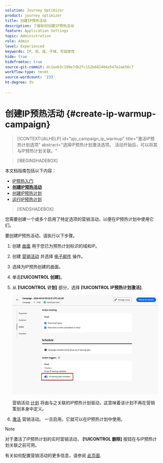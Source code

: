```yaml
---
solution: Journey Optimizer
product: journey optimizer
title: 创建IP预热活动
description: 了解如何创建IP预热活动
feature: Application Settings
topic: Administration
role: Admin
level: Experienced
keywords: IP、池、组、子域、可投放性
hide: true
hidefromtoc: true
source-git-commit: dc1eeb3c199e7db2fc152b682404a547e2ae56c7
workflow-type: tm+mt
source-wordcount: '233'
ht-degree: 3%

---
```


# 创建IP预热活动 {#create-ip-warmup-campaign}

>[!CONTEXTUALHELP]
>id="ajo_campaign_ip_warmup"
>title="激活IP预热计划选项"
>abstract="选择IP预热计划激活选项。 活动开始后，可以将其与IP预热计划关联。"

>[!BEGINSHADEBOX]

本文档指南包括以下内容：

* [IP预热入门](ip-warmup-gs.md)
* **[创建IP预热活动](ip-warmup-campaign.md)**
* [创建IP预热计划](ip-warmup-plan.md)
* [运行IP预热计划](ip-warmup-running.md)

>[!ENDSHADEBOX]

您需要创建一个或多个启用了特定选项的营销活动，以便在IP预热计划中使用它们。

要创建IP预热活动，请执行以下步骤。

1. 创建 [曲面](channel-surfaces.md) 用于您已为预热计划标识的域和IP。<!--how do you identify these or who does it at the customer level?-->

1. 创建 [营销活动](../campaigns/create-campaign.md) 并选择 [电子邮件](../email/create-email.md#create-email-journey-campaign) 操作。

1. 选择为IP预热创建的曲面。

   <!--You must use the same surface as the one that will be used for the asociated IP warmup plan. [Learn how to create an IP warmup plan](#create-ip-warmup-plan)-->

1. 单击&#x200B;**[!UICONTROL 创建]**。

1. 从 **[!UICONTROL 计划]** 部分，选择 **[!UICONTROL IP预热计划激活]**.

   ![](assets/ip-warmup-campaign-plan-activation.png)

   营销活动 [计划](../campaigns/create-campaign.md#schedule) 将由与之关联的IP预热计划驱动，这意味着该计划不再在营销策划本身中定义。

1. [激活](../campaigns/review-activate-campaign.md) 营销活动。 一旦启用，它就可以在IP预热计划中使用。

>[!NOTE]
>
>对于激活了IP预热计划的实时营销活动， **[!UICONTROL 删除]** 按钮在与IP预热计划关联之前可用。

有关如何配置营销活动的更多信息，请参阅 [此页面](../campaigns/get-started-with-campaigns.md).

